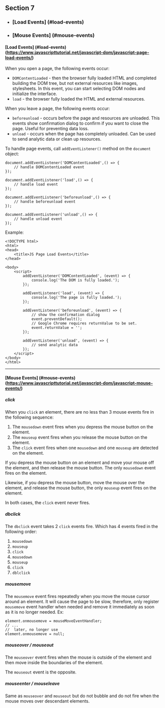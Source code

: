 ## Section 7
- ### [Load Events] (#load-events)
- ### [Mouse Events] (#mouse-events)

#### [Load Events] (#load-events) (https://www.javascripttutorial.net/javascript-dom/javascript-page-load-events/)

When you open a page, the following events occur:

- `DOMContentLoaded` - then the browser fully loaded HTML and completed building the DOM tree, but not external resources like images, stylesheets. In this event, you can start selecting DOM nodes and initialize the interface.
- `load` - the browser fully loaded the HTML and external resources.

When you leave a page, the following events occur:

- `beforeunload` - occurs before the page and resources are unloaded. This events show confirmation dialog to confirm if you want to close the page. Useful for preventing data loss.
- `unload` - occurs when the page has completely unloaded. Can be used to send analytic data or clean up resources.

To handle page events, call `addEventListener()` method on the `document` object:

```
document.addEventListener('DOMContentLoaded',() => {
    // handle DOMContentLoaded event
});

document.addEventListener('load',() => {
    // handle load event
});

document.addEventListener('beforeunload',() => {
    // handle beforeunload event
});

document.addEventListener('unload',() => {
    // handle unload event
});
```

Example:

```
<!DOCTYPE html>
<html>
<head>
    <title>JS Page Load Events</title>
</head>

<body>
    <script>
        addEventListener('DOMContentLoaded', (event) => {
            console.log('The DOM is fully loaded.');
        });

        addEventListener('load', (event) => {
            console.log('The page is fully loaded.');
        });

        addEventListener('beforeunload', (event) => {
            // show the confirmation dialog
            event.preventDefault();
            // Google Chrome requires returnValue to be set.
            event.returnValue = '';
        });

        addEventListener('unload', (event) => {
            // send analytic data
        });
    </script>
</body>
</html>
```

---

#### [Mouse Events] (#mouse-events) (https://www.javascripttutorial.net/javascript-dom/javascript-mouse-events/)

##### click

When you `click` an element, there are no less than 3 mouse events fire in the following sequence:
1. The `mousedown` event fires when you depress the mouse button on the element.
2. The `mouseup` event fires when you release the mouse button on the element.
3. The `click` event fires when one `mousedown` and one `mouseup` are detected on the element.

If you depress the mouse button on an element and move your mouse off the element, and then release the mouse button. The only `mousedown` event fires on the element.

Likewise, if you depress the mouse button, move the mouse over the element, and release the mouse button, the only `mouseup` event fires on the element.

In both cases, the `click` event never fires.

##### dbclick

The `dbclick` event takes 2 `click` events fire. Which has 4 events fired in the following order:
1. `mousedown`
2. `mouseup`
3. `click`
4. `mousedown`
5. `mouseup`
6. `click`
7. `dblclick`

##### mousemove

The `mousemove` event fires repeatedly when you move the mouse cursor around an element. It will cause the page to be slow, therefore, only register `mousemove` event handler when needed and remove it immediately as soon as it is no longer needed. Ex:

```
element.onmousemove = mouseMoveEventHandler;
// ...
//  later, no longer use
element.onmousemove = null;
```
##### mouseover / mouseout

The `mouseover` event fires when the mouse is outside of the element and then move inside the boundaries of the element.

The `mouseout` event is the opposite.

##### mouseenter / mouseleave

Same as `mouseover` and `mouseout` but do not bubble and do not fire when the mouse moves over descendant elements.



